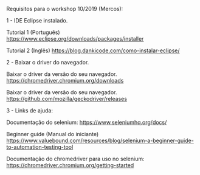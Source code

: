 Requisitos para o workshop 10/2019 (Mercos):

1 - IDE Eclipse instalado.

Tutorial 1 (Português)
https://www.eclipse.org/downloads/packages/installer

Tutorial 2 (Inglês)
https://blog.dankicode.com/como-instalar-eclipse/


2 - Baixar o driver do navegador.

Baixar o driver da versão do seu navegador.
https://chromedriver.chromium.org/downloads

Baixar o driver da versão do seu navegador.
https://github.com/mozilla/geckodriver/releases

3 - Links de ajuda:

Documentação do selenium:
https://www.seleniumhq.org/docs/

Beginner guide (Manual do iniciante)
https://www.valuebound.com/resources/blog/selenium-a-beginner-guide-to-automation-testing-tool

Documentação do chromedriver para uso no selenium: 
https://chromedriver.chromium.org/getting-started
